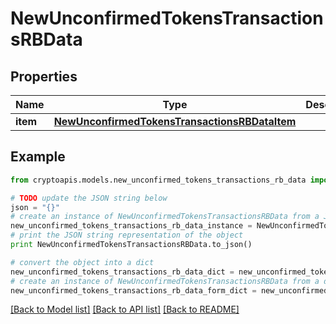 # NewUnconfirmedTokensTransactionsRBData


## Properties
Name | Type | Description | Notes
------------ | ------------- | ------------- | -------------
**item** | [**NewUnconfirmedTokensTransactionsRBDataItem**](NewUnconfirmedTokensTransactionsRBDataItem.md) |  | 

## Example

```python
from cryptoapis.models.new_unconfirmed_tokens_transactions_rb_data import NewUnconfirmedTokensTransactionsRBData

# TODO update the JSON string below
json = "{}"
# create an instance of NewUnconfirmedTokensTransactionsRBData from a JSON string
new_unconfirmed_tokens_transactions_rb_data_instance = NewUnconfirmedTokensTransactionsRBData.from_json(json)
# print the JSON string representation of the object
print NewUnconfirmedTokensTransactionsRBData.to_json()

# convert the object into a dict
new_unconfirmed_tokens_transactions_rb_data_dict = new_unconfirmed_tokens_transactions_rb_data_instance.to_dict()
# create an instance of NewUnconfirmedTokensTransactionsRBData from a dict
new_unconfirmed_tokens_transactions_rb_data_form_dict = new_unconfirmed_tokens_transactions_rb_data.from_dict(new_unconfirmed_tokens_transactions_rb_data_dict)
```
[[Back to Model list]](../README.md#documentation-for-models) [[Back to API list]](../README.md#documentation-for-api-endpoints) [[Back to README]](../README.md)


